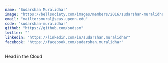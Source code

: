 ```yaml
---
name: "Sudarshan Muralidhar"
image: "https://bellsociety.com/images/members/2016/sudarshan-muralidhar.jpg"
email: "mailto:smural@seas.upenn.edu"
code: "sudarshan-muralidhar"
github: "https://github.com/sudssm"
twitter: ""
linkedin: "https://linkedin.com/in/sudarshan.muralidhar"
facebook: "https://facebook.com/sudarshan.muralidhar"
---
```

Head in the Cloud